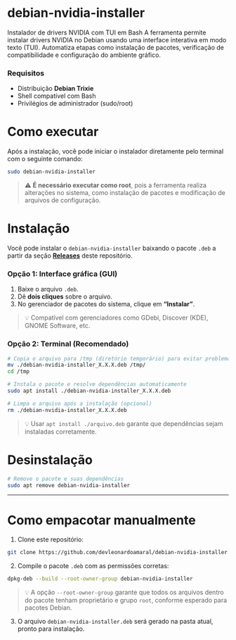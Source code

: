 # debian-nvidia-installer

Instalador de drivers NVIDIA com TUI em Bash
A ferramenta permite instalar drivers NVIDIA no Debian usando uma interface
interativa em modo texto (TUI). Automatiza etapas como instalação de pacotes,
verificação de compatibilidade e configuração do ambiente gráfico.

### Requisitos

* Distribuição **Debian Trixie**
* Shell compatível com Bash
* Privilégios de administrador (sudo/root)

# Como executar

Após a instalação, você pode iniciar o instalador diretamente pelo terminal com o seguinte comando:

```bash
sudo debian-nvidia-installer
```

> ⚠️ **É necessário executar como root**, pois a ferramenta realiza alterações no sistema, como instalação de pacotes e modificação de arquivos de configuração.

# Instalação

Você pode instalar o `debian-nvidia-installer` baixando o pacote `.deb` a partir da seção **[Releases](https://github.com/devleonardoamaral/debian-nvidia-installer/releases)** deste repositório.

### Opção 1: Interface gráfica (GUI)

1. Baixe o arquivo `.deb`.
2. Dê **dois cliques** sobre o arquivo.
3. No gerenciador de pacotes do sistema, clique em **“Instalar”**.

> 💡 Compatível com gerenciadores como GDebi, Discover (KDE), GNOME Software, etc.

### Opção 2: Terminal (Recomendado)

```bash
# Copia o arquivo para /tmp (diretório temporário) para evitar problemas relacionados a permissões
mv ./debian-nvidia-installer_X.X.X.deb /tmp/
cd /tmp

# Instala o pacote e resolve dependências automaticamente
sudo apt install ./debian-nvidia-installer_X.X.X.deb

# Limpa o arquivo após a instalação (opcional)
rm ./debian-nvidia-installer_X.X.X.deb
```

> 💡 Usar `apt install ./arquivo.deb` garante que dependências sejam instaladas corretamente.

# Desinstalação

```bash
# Remove o pacote e suas dependências
sudo apt remove debian-nvidia-installer
```
---

# Como empacotar manualmente

1. Clone este repositório:

```bash
git clone https://github.com/devleonardoamaral/debian-nvidia-installer.git
```

2. Compile o pacote `.deb` com as permissões corretas:

```bash
dpkg-deb --build --root-owner-group debian-nvidia-installer
```

> 💡 A opção `--root-owner-group` garante que todos os arquivos dentro do pacote tenham proprietário e grupo `root`, conforme esperado para pacotes Debian.

3. O arquivo `debian-nvidia-installer.deb` será gerado na pasta atual, pronto para instalação.
